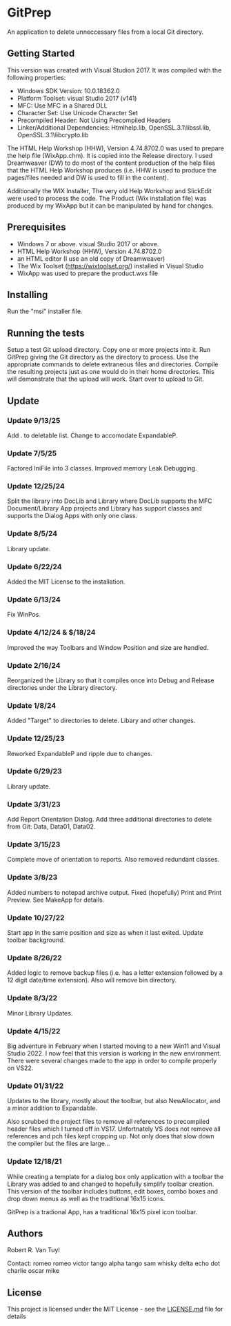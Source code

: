 # GitPrep

An application to delete unneccessary files from a local Git directory.

## Getting Started

This version was created with Visual Studion 2017.  It was compiled with the following properties:

  - Windows SDK Version: 10.0.18362.0
  - Platform Toolset: visual Studio 2017 (v141)
  - MFC: Use MFC in a Shared DLL
  - Character Set:  Use Unicode Character Set
  - Precompiled Header:  Not Using Precompiled Headers
  - Linker/Additional Dependencies:  Htmlhelp.lib, OpenSSL.3.1\libssl.lib, OpenSSL.3.1\libcrypto.lib

The HTML Help Workshop (HHW), Version 4.74.8702.0 was used to prepare the help file (WixApp.chm).  It is
copied into the Release directory.  I used Dreamweaver (DW) to do most of the content production of the
help files that the HTML Help Workshop produces (i.e. HHW is used to produce the pages/files needed
and DW is used to fill in the content).

Additionally the WIX Installer, The very old Help Workshop and SlickEdit were used to process the code.
The Product (Wix installation file) was produced by my WixApp but it can be manipulated by
hand for changes.

## Prerequisites

  - Windows 7 or above.  visual Studio 2017 or above.
  - HTML Help Workshop (HHW), Version 4.74.8702.0
  - an HTML editor (I use an old copy of Dreamweaver)
  - The Wix Toolset (https://wixtoolset.org/) installed in Visual Studio
  - WixApp was used to prepare the product.wxs file

## Installing

Run the "msi" installer file.

## Running the tests

Setup a test Git upload directory.  Copy one or more projects into it.  Run GitPrep giving the Git
directory as the directory to process.  Use the appropriate commands to delete extraneous files and
directories.  Compile the resulting projects just as one would do in their home directories.  This
will demonstrate that the upload will work.  Start over to upload to Git.

## Update

### Update 9/13/25

Add <directory name>.<extension only digits> to deletable list.  Change to accomodate ExpandableP.

### Update 7/5/25

Factored IniFile into 3 classes.  Improved memory Leak Debugging.

### Update 12/25/24

Split the library into DocLib and Library where DocLib supports the MFC Document/Library App
projects and Library has support classes and supports the Dialog Apps with only one class.

### Update 8/5/24

Library update.

### Update 6/22/24

Added the MIT License to the installation.

### Update 6/13/24

Fix WinPos.

### Update 4/12/24 & $/18/24

Improved the way Toolbars and Window Position and size are handled.

### Update 2/16/24

Reorganized the Library so that it compiles once into Debug and Release directories under the Library
directory.

### Update 1/8/24

Added "Target" to directories to delete.  Libary and other changes.

### Update 12/25/23

Reworked ExpandableP and ripple due to changes.

### Update 6/29/23

Library update.

### Update 3/31/23

Add Report Orientation Dialog.  Add three additional directories to delete from Git:  Data, Data01,
Data02.

### Update 3/15/23

Complete move of orientation to reports.  Also removed redundant classes.

### Update 3/8/23

Added numbers to notepad archive output.   Fixed (hopefully) Print and Print Preview.  See MakeApp for
details.

### Update 10/27/22

Start app in the same position and size as when it last exited.  Update toolbar background.

### Update 8/26/22

Added logic to remove backup files (i.e. has a letter extension followed by a 12 digit date/time
extension).  Also will remove bin directory.

### Update 8/3/22

Minor Library Updates.

### Update 4/15/22

Big adventure in February when I started moving to a new Win11 and Visual Studio 2022.  I now
feel that this version is working in the new environment.  There were several changes made to the app
in order to compile properly on VS22.

### Update 01/31/22

Updates to the library, mostly about the toolbar, but also NewAllocator, and a minor addition to
Expandable.

Also scrubbed the project files to remove all references to precompiled header files which I turned off
in VS17.  Unfortnately VS does not remove all references and pch files kept cropping up.  Not only does
that slow down the compiler but the files are large...

### Update 12/18/21

While creating a template for a dialog box only application with a toolbar the Library was added to and
changed to hopefully simplify toolbar creation.  This version of the toolbar includes buttons, edit boxes,
combo boxes and drop down menus as well as the traditional 16x15 icons.

GitPrep is a tradional App, has a traditional 16x15 pixel icon toolbar.

## Authors

Robert R. Van Tuyl

Contact:  romeo romeo victor tango alpha tango sam whisky delta echo dot charlie oscar mike

## License

This project is licensed under the MIT License - see the [LICENSE.md](LICENSE.md) file for details


